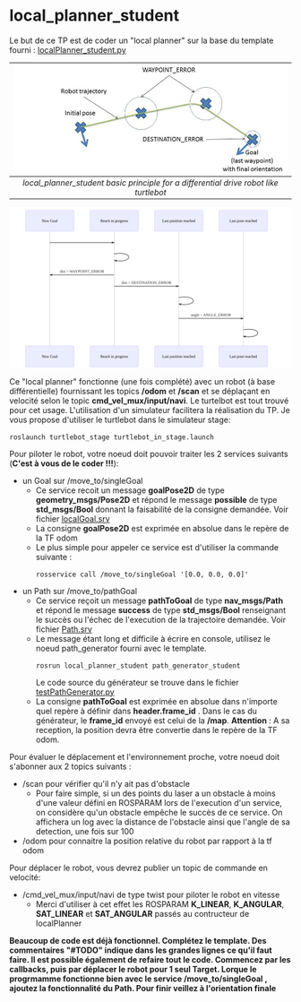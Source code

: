 # local_planner_student

Le but de ce TP est de coder un "local planner" sur la base du template fourni : [localPlanner_student.py](/script/localPlanner_student.py)

| ![local_planner.jpg](img/local_planner.jpg) |
|:-------:|
| *local_planner_student basic principle for a differential drive robot like turtlebot* |

<!---
sequenceDiagram
    participant New Goal
    participant Reach in progress
    participant Last  position reached
    participant Last  pose reached
    New Goal->>Reach in progress: 
    Reach in progress->>Reach in progress: 
    Reach in progress->>New Goal:  dist < WAYPOINT_ERROR
    Reach in progress->>Last  position reached:  dist < DESTINATION_ERROR
    Last  position reached->>Last  position reached:  
    Last  position reached->>Last  pose reached:  angle < ANGLE_ERROR
    Last  pose reached->>Last  pose reached : .

-->

![img](img/state_machine.svg)

Ce "local planner" fonctionne (une fois complété) avec un robot (à base différentielle) fournissant les topics **/odom** et **/scan** et se déplaçant en velocité selon le topic **cmd_vel_mux/input/navi**. Le turtelbot est tout trouvé pour cet usage. L'utilisation d'un simulateur facilitera la réalisation du TP. Je vous propose d'utiliser le turtlebot dans le simulateur stage: 
```{r, engine='bash', count_lines} 
roslaunch turtlebot_stage turtlebot_in_stage.launch
```

Pour piloter le robot, votre noeud doit pouvoir traiter les 2 services suivants (**C'est à vous de le coder !!!**):
+ un Goal sur /move_to/singleGoal   
  - Ce service recoit un message **goalPose2D** de type **geometry_msgs/Pose2D** et répond le message **possible** de type **std_msgs/Bool** donnant la faisabilité de la consigne demandée.  Voir fichier [localGoal.srv](/srv/localGoal.srv)
  - La consigne **goalPose2D** est exprimée en absolue dans le repère de la TF odom
  - Le plus simple pour appeler ce service est d'utiliser la commande suivante :
    ```{r, engine='bash', count_lines} 
    rosservice call /move_to/singleGoal '[0.0, 0.0, 0.0]'
    ```
+ un Path sur /move_to/pathGoal
  - Ce service reçoit un message **pathToGoal** de type **nav_msgs/Path** et répond le message **success** de type **std_msgs/Bool** renseignant le succès ou l'échec de l'execution de la trajectoire demandée. Voir fichier [Path.srv](/srv/Path.srv)
  - Le message étant long et difficile à écrire en console, utilisez le noeud path_generator fourni avec le template. 
      ```{r, engine='bash', count_lines} 
      rosrun local_planner_student path_generator_student
      ```
      Le code source du générateur se trouve dans le fichier [testPathGenerator.py](/script/testPathGenerator.py)
  - La consigne **pathToGoal** est exprimée en absolue dans n'importe quel repère à définir dans **header.frame_id** . Dans le cas du générateur, le **frame_id** envoyé est celui de la **/map**. **Attention** : A sa reception, la position devra être convertie dans le repère de la TF odom.

Pour évaluer le déplacement et l'environnement proche, votre noeud doit s'abonner aux 2 topics suivants :
+ /scan pour vérifier qu'il n'y ait pas d'obstacle
  - Pour faire simple, si un des points du laser a un obstacle à moins d'une valeur défini en ROSPARAM lors de l'execution d'un service, on considère qu'un obstacle empêche le succès de ce service. On affichera un log avec la distance de l'obstacle ainsi que l'angle de sa detection, une fois sur 100
+ /odom pour connaitre la position relative du robot par rapport à la tf odom


Pour déplacer le robot, vous devrez publier un topic de commande en velocité:
+ /cmd_vel_mux/input/navi de type twist pour piloter le robot en vitesse
  - Merci d'utiliser à cet effet les ROSPARAM **K_LINEAR**, **K_ANGULAR**, **SAT_LINEAR** et **SAT_ANGULAR** passés au contructeur de localPlanner

**Beaucoup de code est déjà fonctionnel. Complétez le template. Des commentaires "#TODO" indique dans les grandes lignes ce qu'il faut faire. Il est possible également de refaire tout le code.
Commencez par les callbacks, puis par déplacer le robot pour 1 seul Target. Lorque le progrmamme fonctionne bien avec le service /move_to/singleGoal , ajoutez la fonctionnalité du Path. Pour finir veillez à l'orientation finale**
